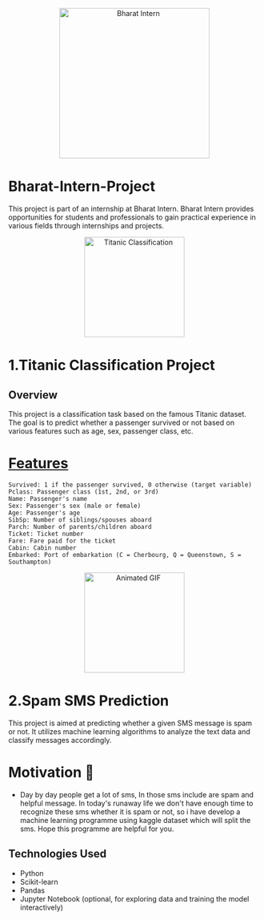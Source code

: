 <p align="center">
  <img src="https://bharatintern.live/static/logo-0946e9bd7220dc6ced94171785535121.png" alt="Bharat Intern" width="300">
</p>

# Bharat-Intern-Project
This project is part of an internship at Bharat Intern. Bharat Intern provides opportunities for students and professionals to gain practical experience in various fields through internships and projects.
<p align="center">
  <img src="https://miro.medium.com/v2/resize:fit:720/format:webp/0*mW_viyMFh1RCJ3Kj.jpg" alt="Titanic Classification" width="200">
</p>

# 1.Titanic Classification Project 
## Overview
This project is a classification task based on the famous Titanic dataset. The goal is to predict whether a passenger survived or not based on various features such as age, sex, passenger class, etc.

# [Features](https://github.com/Deepak-kumar-cse/Bharat-Intern-Project/tree/main/Titanic%20Classification%20Project)
    Survived: 1 if the passenger survived, 0 otherwise (target variable)
    Pclass: Passenger class (1st, 2nd, or 3rd)
    Name: Passenger's name
    Sex: Passenger's sex (male or female)
    Age: Passenger's age
    SibSp: Number of siblings/spouses aboard
    Parch: Number of parents/children aboard
    Ticket: Ticket number
    Fare: Fare paid for the ticket
    Cabin: Cabin number
    Embarked: Port of embarkation (C = Cherbourg, Q = Queenstown, S = Southampton)


  <p align="center">
  <img src="https://cdn1.vectorstock.com/i/1000x1000/76/85/spam-message-rubber-stamp-vector-12357685.jpg" alt="Animated GIF" width="200">
  </p>

# 2.Spam SMS Prediction 
This project is aimed at predicting whether a given SMS message is spam or not. It utilizes machine learning algorithms to analyze the text data and classify messages accordingly.

# Motivation :monocle_face:
  - Day by day people get a lot of sms, In those sms include are spam and helpful message. In today's runaway life we don't have enough time to recognize these sms whether it is spam or not, so i have develop a machine learning programme using kaggle dataset which will split the sms. Hope this programme are helpful for you. 

## Technologies Used
- Python
- Scikit-learn
- Pandas
- Jupyter Notebook (optional, for exploring data and training the model interactively)
